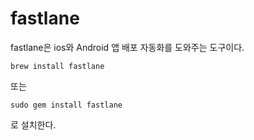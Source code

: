 # fastlane

fastlane은 ios와 Android 앱 배포 자동화를 도와주는 도구이다.

```
brew install fastlane
```
또는
```
sudo gem install fastlane
```
로 설치한다.
